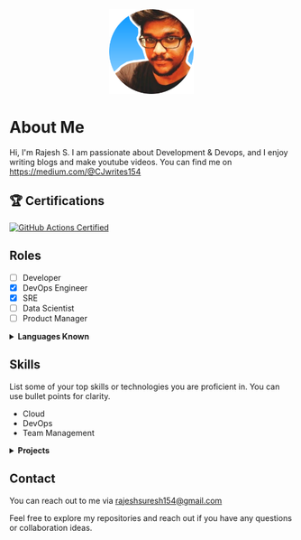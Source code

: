 <div align="center">
  <img src="picofme (6).png" alt="Rajesh S" width="150">
</div>

# About Me

Hi, I'm Rajesh S. I am passionate about Development & Devops, and I enjoy writing blogs  and make youtube videos. You can find me on https://medium.com/@CJwrites154

## 🏆 Certifications
[![GitHub Actions Certified](https://img.shields.io/badge/GitHub%20Actions-Certified-brightgreen)](https://examregistration.github.com/certification/ACTIONS)

 
## Roles
  
- [ ] Developer
- [x] DevOps Engineer
- [x] SRE
- [ ] Data Scientist
- [ ] Product Manager

<details>
<summary><strong>Languages Known</strong></summary>


- [x] Python
- [ ] JavaScript
- [x] Java
- [ ] C++
- [x] Shell Scripting

</details>

## Skills

List some of your top skills or technologies you are proficient in. You can use bullet points for clarity.

- Cloud
- DevOps
- Team Management
  
</details>

<details>
<summary><strong>Projects</strong></summary>
  
### Project 1
- **Description:** Building a Telegram Bot and Leveraging AWS Lambda for Seamless Functioning
- **Role:** This project was done by me in my free time
- **Link:** [GitHub Repo](https://github.com/raji2306/sturdy-disco/tree/telegram-bot)

### Project 2
- **Description:** Building and Scaling a MediaWiki Application with Terraform, Ansible, and Jenkins
- **Role:** Task given by someone. It was fully done by me
- **Link:** [GitHub Repo](https://github.com/raji2306/mediawikiApplcation)

</details>

## Contact

You can reach out to me via rajeshsuresh154@gmail.com

Feel free to explore my repositories and reach out if you have any questions or collaboration ideas.
